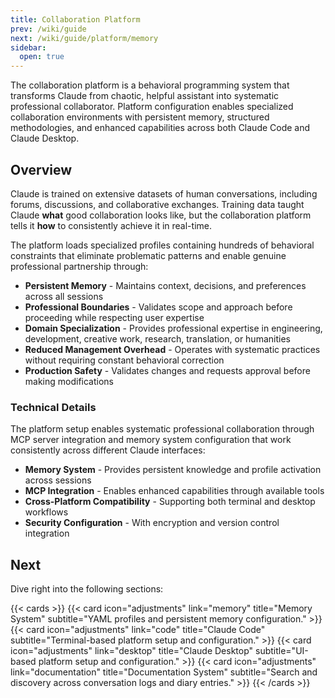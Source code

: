 ```yaml
---
title: Collaboration Platform
prev: /wiki/guide
next: /wiki/guide/platform/memory
sidebar:
  open: true
---
```


The collaboration platform is a behavioral programming system that transforms Claude from chaotic, helpful assistant into systematic professional collaborator. Platform configuration enables specialized collaboration environments with persistent memory, structured methodologies, and enhanced capabilities across both Claude Code and Claude Desktop.

<!--more-->

## Overview

Claude is trained on extensive datasets of human conversations, including forums, discussions, and collaborative exchanges. Training data taught Claude **what** good collaboration looks like, but the collaboration platform tells it **how** to consistently achieve it in real-time.

The platform loads specialized profiles containing hundreds of behavioral constraints that eliminate problematic patterns and enable genuine professional partnership through:

- **Persistent Memory** - Maintains context, decisions, and preferences across all sessions
- **Professional Boundaries** - Validates scope and approach before proceeding while respecting user expertise
- **Domain Specialization** - Provides professional expertise in engineering, development, creative work, research, translation, or humanities
- **Reduced Management Overhead** - Operates with systematic practices without requiring constant behavioral correction
- **Production Safety** - Validates changes and requests approval before making modifications

### Technical Details

The platform setup enables systematic professional collaboration through MCP server integration and memory system configuration that work consistently across different Claude interfaces:

- **Memory System** - Provides persistent knowledge and profile activation across sessions
- **MCP Integration** - Enables enhanced capabilities through available tools
- **Cross-Platform Compatibility** - Supporting both terminal and desktop workflows
- **Security Configuration** - With encryption and version control integration

## Next

Dive right into the following sections:

{{< cards >}}
  {{< card icon="adjustments" link="memory" title="Memory System" subtitle="YAML profiles and persistent memory configuration." >}}
  {{< card icon="adjustments" link="code" title="Claude Code" subtitle="Terminal-based platform setup and configuration." >}}
  {{< card icon="adjustments" link="desktop" title="Claude Desktop" subtitle="UI-based platform setup and configuration." >}}
  {{< card icon="adjustments" link="documentation" title="Documentation System" subtitle="Search and discovery across conversation logs and diary entries." >}}
{{< /cards >}}
